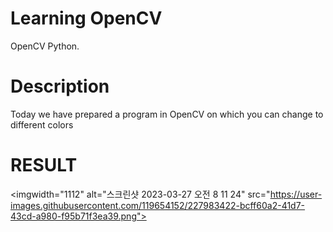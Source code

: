 
 # Learning OpenCV


OpenCV Python.


# Description


Today we have prepared a program in OpenCV on which you can change to different colors


# RESULT



<imgwidth="1112" alt="스크린샷 2023-03-27 오전 8 11 24" src="https://user-images.githubusercontent.com/119654152/227983422-bcff60a2-41d7-43cd-a980-f95b71f3ea39.png">
